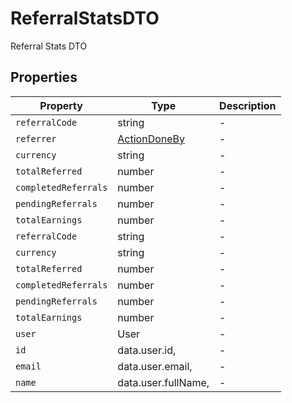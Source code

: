 # ReferralStatsDTO

Referral Stats DTO

## Properties

| Property | Type | Description |
|----------|------|-------------|
| `referralCode` | string | - |
| `referrer` | [ActionDoneBy](../interfaces/ActionDoneBy.md) | - |
| `currency` | string | - |
| `totalReferred` | number | - |
| `completedReferrals` | number | - |
| `pendingReferrals` | number | - |
| `totalEarnings` | number | - |
| `referralCode` | string | - |
| `currency` | string | - |
| `totalReferred` | number | - |
| `completedReferrals` | number | - |
| `pendingReferrals` | number | - |
| `totalEarnings` | number | - |
| `user` | User | - |
| `id` | data.user.id, | - |
| `email` | data.user.email, | - |
| `name` | data.user.fullName, | - |
